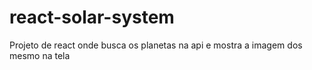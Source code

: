 # react-solar-system

Projeto de react onde busca os planetas na api e mostra a imagem dos mesmo na tela
